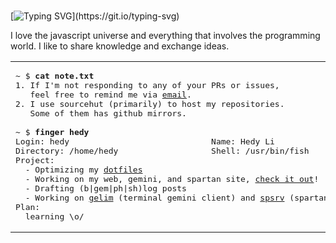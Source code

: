 <br>

[![Typing SVG](https://readme-typing-svg.herokuapp.com?font=Bungee&color=%2310BBA4&size=30&vCenter=true&width=390&height=50&lines=Hey%2C+I'm+Marco.)](https://git.io/typing-svg)

I love the javascript universe and everything that involves the programming world. I like to share knowledge and exchange ideas.


<table width="100%"> 
  <tr>
  <td width="30%">

<pre width="10%">
~ $ <strong>cat note.txt</strong>
1. If I'm not responding to any of your PRs or issues,
   feel free to remind me via <a href="mailto:hedy@tilde.cafe">email</a>.
2. I use sourcehut (primarily) to host my repositories.
   Some of them has github mirrors.

~ $ <strong>finger hedy</strong>
Login: hedy                             Name: Hedy Li
Directory: /home/hedy                   Shell: /usr/bin/fish
Project:
  - Optimizing my <a href="https://github.com/hedyhli/dotfiles">dotfiles</a>
  - Working on my web, gemini, and spartan site, <a href="https://hedy.tilde.cafe">check it out</a>!
  - Drafting (b|gem|ph|sh)log posts
  - Working on <a href="https://github.com/hedyhli/gelim">gelim</a> (terminal gemini client) and <a href="https://github.com/hedyhli/spsrv">spsrv</a> (spartan server).
Plan:
  learning \o/
</pre>


  </td>
  <td width="50%">

<br><p align="center">
<img style="background-size: contain;" width="95%" src="https://i.imgur.com/wXZHxBU.gif/" />

  <img align="right" src="https://spotify-github-profile.vercel.app/api/view?uid=marco_neo&cover_image=true&theme=novatorem&bar_color_cover=false&bar_color=00bfa5" />

</p>
  </td>
  </table>
